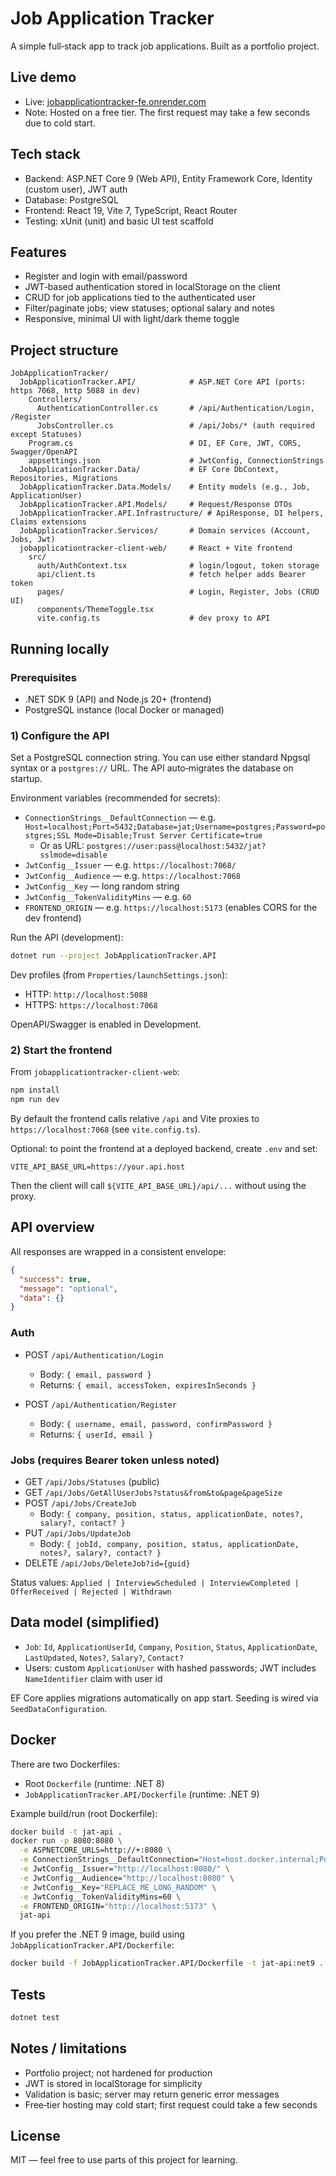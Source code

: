 # Job Application Tracker

A simple full‑stack app to track job applications. Built as a portfolio project.

## Live demo

- Live: [jobapplicationtracker-fe.onrender.com](https://jobapplicationtracker-fe.onrender.com/)
- Note: Hosted on a free tier. The first request may take a few seconds due to cold start.

## Tech stack

- Backend: ASP.NET Core 9 (Web API), Entity Framework Core, Identity (custom user), JWT auth
- Database: PostgreSQL
- Frontend: React 19, Vite 7, TypeScript, React Router
- Testing: xUnit (unit) and basic UI test scaffold

## Features

- Register and login with email/password
- JWT‑based authentication stored in localStorage on the client
- CRUD for job applications tied to the authenticated user
- Filter/paginate jobs; view statuses; optional salary and notes
- Responsive, minimal UI with light/dark theme toggle

## Project structure

```
JobApplicationTracker/
  JobApplicationTracker.API/            # ASP.NET Core API (ports: https 7068, http 5088 in dev)
    Controllers/
      AuthenticationController.cs       # /api/Authentication/Login, /Register
      JobsController.cs                 # /api/Jobs/* (auth required except Statuses)
    Program.cs                          # DI, EF Core, JWT, CORS, Swagger/OpenAPI
    appsettings.json                    # JwtConfig, ConnectionStrings
  JobApplicationTracker.Data/           # EF Core DbContext, Repositories, Migrations
  JobApplicationTracker.Data.Models/    # Entity models (e.g., Job, ApplicationUser)
  JobApplicationTracker.API.Models/     # Request/Response DTOs
  JobApplicationTracker.API.Infrastructure/ # ApiResponse, DI helpers, Claims extensions
  JobApplicationTracker.Services/       # Domain services (Account, Jobs, Jwt)
  jobapplicationtracker-client-web/     # React + Vite frontend
    src/
      auth/AuthContext.tsx              # login/logout, token storage
      api/client.ts                     # fetch helper adds Bearer token
      pages/                            # Login, Register, Jobs (CRUD UI)
      components/ThemeToggle.tsx
      vite.config.ts                    # dev proxy to API
```

## Running locally

### Prerequisites

- .NET SDK 9 (API) and Node.js 20+ (frontend)
- PostgreSQL instance (local Docker or managed)

### 1) Configure the API

Set a PostgreSQL connection string. You can use either standard Npgsql syntax or a `postgres://` URL. The API auto‑migrates the database on startup.

Environment variables (recommended for secrets):

- `ConnectionStrings__DefaultConnection` — e.g. `Host=localhost;Port=5432;Database=jat;Username=postgres;Password=postgres;SSL Mode=Disable;Trust Server Certificate=true`
  - Or as URL: `postgres://user:pass@localhost:5432/jat?sslmode=disable`
- `JwtConfig__Issuer` — e.g. `https://localhost:7068/`
- `JwtConfig__Audience` — e.g. `https://localhost:7068`
- `JwtConfig__Key` — long random string
- `JwtConfig__TokenValidityMins` — e.g. `60`
- `FRONTEND_ORIGIN` — e.g. `https://localhost:5173` (enables CORS for the dev frontend)

Run the API (development):

```bash
dotnet run --project JobApplicationTracker.API
```

Dev profiles (from `Properties/launchSettings.json`):

- HTTP: `http://localhost:5088`
- HTTPS: `https://localhost:7068`

OpenAPI/Swagger is enabled in Development.

### 2) Start the frontend

From `jobapplicationtracker-client-web`:

```bash
npm install
npm run dev
```

By default the frontend calls relative `/api` and Vite proxies to `https://localhost:7068` (see `vite.config.ts`).

Optional: to point the frontend at a deployed backend, create `.env` and set:

```
VITE_API_BASE_URL=https://your.api.host
```

Then the client will call `${VITE_API_BASE_URL}/api/...` without using the proxy.

## API overview

All responses are wrapped in a consistent envelope:

```json
{
  "success": true,
  "message": "optional",
  "data": {}
}
```

### Auth

- POST `/api/Authentication/Login`
  - Body: `{ email, password }`
  - Returns: `{ email, accessToken, expiresInSeconds }`

- POST `/api/Authentication/Register`
  - Body: `{ username, email, password, confirmPassword }`
  - Returns: `{ userId, email }`

### Jobs (requires Bearer token unless noted)

- GET `/api/Jobs/Statuses` (public)
- GET `/api/Jobs/GetAllUserJobs?status&from&to&page&pageSize`
- POST `/api/Jobs/CreateJob`
  - Body: `{ company, position, status, applicationDate, notes?, salary?, contact? }`
- PUT `/api/Jobs/UpdateJob`
  - Body: `{ jobId, company, position, status, applicationDate, notes?, salary?, contact? }`
- DELETE `/api/Jobs/DeleteJob?id={guid}`

Status values: `Applied | InterviewScheduled | InterviewCompleted | OfferReceived | Rejected | Withdrawn`

## Data model (simplified)

- `Job`: `Id`, `ApplicationUserId`, `Company`, `Position`, `Status`, `ApplicationDate`, `LastUpdated`, `Notes?`, `Salary?`, `Contact?`
- Users: custom `ApplicationUser` with hashed passwords; JWT includes `NameIdentifier` claim with user id

EF Core applies migrations automatically on app start. Seeding is wired via `SeedDataConfiguration`.

## Docker

There are two Dockerfiles:

- Root `Dockerfile` (runtime: .NET 8)
- `JobApplicationTracker.API/Dockerfile` (runtime: .NET 9)

Example build/run (root Dockerfile):

```bash
docker build -t jat-api .
docker run -p 8080:8080 \
  -e ASPNETCORE_URLS=http://+:8080 \
  -e ConnectionStrings__DefaultConnection="Host=host.docker.internal;Port=5432;Database=jat;Username=postgres;Password=postgres;SSL Mode=Disable;Trust Server Certificate=true" \
  -e JwtConfig__Issuer="http://localhost:8080/" \
  -e JwtConfig__Audience="http://localhost:8080" \
  -e JwtConfig__Key="REPLACE_ME_LONG_RANDOM" \
  -e JwtConfig__TokenValidityMins=60 \
  -e FRONTEND_ORIGIN="http://localhost:5173" \
  jat-api
```

If you prefer the .NET 9 image, build using `JobApplicationTracker.API/Dockerfile`:

```bash
docker build -f JobApplicationTracker.API/Dockerfile -t jat-api:net9 .
```

## Tests

```bash
dotnet test
```

## Notes / limitations

- Portfolio project; not hardened for production
- JWT is stored in localStorage for simplicity
- Validation is basic; server may return generic error messages
- Free‑tier hosting may cold start; first request could take a few seconds

## License

MIT — feel free to use parts of this project for learning.


